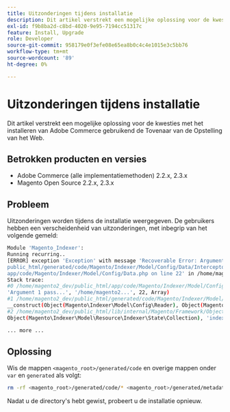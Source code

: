 ```yaml
---
title: Uitzonderingen tijdens installatie
description: Dit artikel verstrekt een mogelijke oplossing voor de kwesties met het installeren van Adobe Commerce gebruikend de Tovenaar van de Opstelling van het Web.
exl-id: f9b8ba2d-c8bd-4020-9e95-7194cc51317c
feature: Install, Upgrade
role: Developer
source-git-commit: 958179e0f3efe08e65ea8b0c4c4e1015e3c5bb76
workflow-type: tm+mt
source-wordcount: '89'
ht-degree: 0%

---
```


# Uitzonderingen tijdens installatie

Dit artikel verstrekt een mogelijke oplossing voor de kwesties met het installeren van Adobe Commerce gebruikend de Tovenaar van de Opstelling van het Web.

## Betrokken producten en versies

* Adobe Commerce (alle implementatiemethoden) 2.2.x, 2.3.x
* Magento Open Source 2.2.x, 2.3.x

## Probleem

Uitzonderingen worden tijdens de installatie weergegeven. De gebruikers hebben een verscheidenheid van uitzonderingen, met inbegrip van het volgende gemeld:

```bash
Module 'Magento_Indexer':
Running recurring..
[ERROR] exception 'Exception' with message 'Recoverable Error: Argument 1 passed to Magento\Indexer\Model\Config\Data::__construct() must be an instance of Magento\Framework\Indexer\Config\Reader, instance of Magento\Indexer\Model\Config\Reader given, called in /home/magento2_dev/
public_html/generated/code/Magento/Indexer/Model/Config/Data/Interceptor.php on line 14 and defined in /home/magento2_dev/public_html/
app/code/Magento/Indexer/Model/Config/Data.php on line 22' in /home/magento2_dev/public_html/lib/internal/Magento/Framework/App/ErrorHandler.php:67
Stack trace:
#0 /home/magento2_dev/public_html/app/code/Magento/Indexer/Model/Config/Data.php(22): Magento\Framework\App\ErrorHandler->handler(4096,
'Argument 1 pass...', '/home/magento2...', 22, Array)
#1 /home/magento2_dev/public_html/generated/code/Magento/Indexer/Model/Config/Data/Interceptor.php(14): Magento\Indexer\Model\Config\Data->
__construct(Object(Magento\Indexer\Model\Config\Reader), Object(Magento\Framework\App\Cache\Type\Config), Object(Magento\Indexer\Model\Resource\Indexer\State\Collection), 'indexer_config')
#2 /home/magento2_dev/public_html/lib/internal/Magento/Framework/ObjectManager/Factory/AbstractFactory.php(103): Magento\Indexer\Model\Config\Data\Interceptor->__construct(Object(Magento\Indexer\Model\Config\Reader), Object(Magento\Framework\App\Cache\Type\Config),
Object(Magento\Indexer\Model\Resource\Indexer\State\Collection), 'indexer_config')

... more ...
```

## Oplossing

Wis de mappen `<magento_root>/generated/code` en overige mappen onder `var` en `generated` als volgt:

```bash
rm -rf <magento_root>/generated/code/* <magento_root>/generated/metadata/* <magento_root>/var/cache/*
```

Nadat u de directory&#39;s hebt gewist, probeert u de installatie opnieuw.
